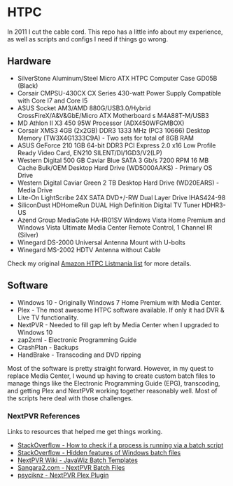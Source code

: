 # HTPC

In 2011 I cut the cable cord. This repo has a little info about my experience, as well as scripts and configs I need if things go wrong.

## Hardware

* SilverStone Aluminum/Steel Micro ATX HTPC Computer Case GD05B (Black)
* Corsair CMPSU-430CX CX Series 430-watt Power Supply Compatible with Core I7 and Core I5
* ASUS Socket AM3/AMD 880G/USB3.0/Hybrid CrossFireX/A&V&GbE/Micro ATX Motherboard s M4A88T-M/USB3
* MD Athlon II X3 450 95W Processor (ADX450WFGMBOX)
* Corsair XMS3 4GB (2x2GB) DDR3 1333 MHz (PC3 10666) Desktop Memory (TW3X4G1333C9A) - Two sets for total of 8GB RAM
* ASUS GeForce 210 1GB 64-bit DDR3 PCI Express 2.0 x16 Low Profile Ready Video Card, EN210 SILENT/DI/1GD3/V2(LP)
* Western Digital 500 GB Caviar Blue SATA 3 Gb/s 7200 RPM 16 MB Cache Bulk/OEM Desktop Hard Drive (WD5000AAKS) - Primary OS Drive
* Western Digital Caviar Green 2 TB Desktop Hard Drive (WD20EARS) - Media Drive
* Lite-On LightScribe 24X SATA DVD+/-RW Dual Layer Drive IHAS424-98
* SiliconDust HDHomeRun DUAL High Definition Digital TV Tuner HDHR3-US
* Azend Group MediaGate HA-IR01SV Windows Vista Home Premium and Windows Vista Ultimate Media Center Remote Control, 1 Channel IR (Silver)
* Winegard DS-2000 Universal Antenna Mount with U-bolts
* Winegard MS-2002 HDTV Antenna without Cable

Check my original [Amazon HTPC Listmania list](https://www.amazon.com/Cable-free-Home-Theater-PC/lm/RBUBOIY92LPY5/cm_lm_byauthor_title_full/ref=as_li_ss_tl?_encoding=UTF8&camp=1789&creative=390957&linkCode=ur2&tag=davidlday-20&linkId=GYZUMRQPDX3XNQBQ) for more details.


## Software

* Windows 10 - Originally Windows 7 Home Premium with Media Center.
* Plex - The most awesome HTPC software available. If only it had DVR & Live TV functionality.
* NextPVR - Needed to fill gap left by Media Center when I upgraded to Windows 10
* zap2xml - Electronic Programming Guide
* CrashPlan - Backups
* HandBrake - Transcoding and DVD ripping

Most of the software is pretty straight forward. However, in my quest to replace Media Center, I wound up having to create custom batch files to manage things like the Electronic Programming Guide (EPG), transcoding, and getting Plex and NextPVR working together reasonably well. Most of the scripts here deal with those challenges.

### NextPVR References

Links to resources that helped me get things working.

* [StackOverflow - How to check if a process is running via a batch script](http://stackoverflow.com/questions/162291/how-to-check-if-a-process-is-running-via-a-batch-script)
* [StackOverflow - Hidden features of Windows batch files](http://stackoverflow.com/questions/245395/hidden-features-of-windows-batch-files)
* [NextPVR Wiki - JavaWiz Batch Templates](http://www.nextpvr.com/nwiki/pmwiki.php?n=Configuration.BatchFiles)
* [Sangara2.com - NextPVR Batch Files](http://www.sangera2.com/main/misc/nextpvr.html)
* [psyciknz - NextPVR Plex Plugin](https://github.com/psyciknz/NextPVR-Plex)

